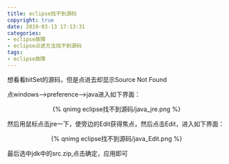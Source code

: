```yaml
---
title: eclipse找不到源码
copyright: true
date: 2019-03-13 17:13:31
categories:
- eclipse故障
- eclipse点进方法找不到源码
tags:
- eclipse故障
---
```


想看看bitSet的源码，但是点进去却显示Source Not Found

<!--more-->

点windows-->preference-->java进入如下界面：

<center>{% qnimg eclipse找不到源码/java_jre.png %}</center>

然后用鼠标点击jre一下，使旁边的Edit获得焦点，然后点击Edit，进入如下界面：

<center>{% qnimg eclipse找不到源码/java_Edit.png %}</center>

最后选中jdk中的src.zip,点击确定，应用即可
